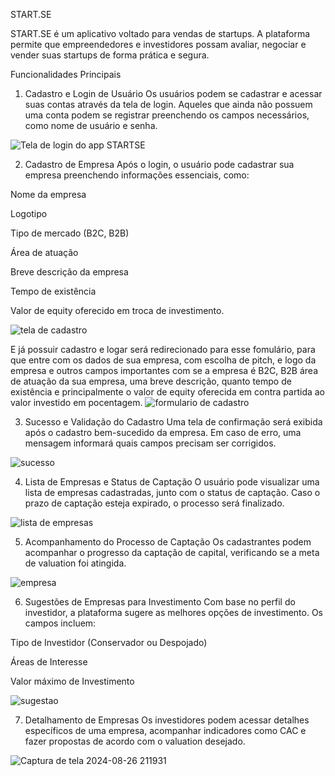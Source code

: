 START.SE

START.SE é um aplicativo voltado para vendas de startups. A plataforma permite que empreendedores e investidores possam avaliar, negociar e vender suas startups de forma prática e segura.

Funcionalidades Principais
1. Cadastro e Login de Usuário
Os usuários podem se cadastrar e acessar suas contas através da tela de login. Aqueles que ainda não possuem uma conta podem se registrar preenchendo os campos necessários, como nome de usuário e senha.

![Tela de login do app STARTSE](https://github.com/user-attachments/assets/cab2b7a1-dba6-47d7-97fb-007439beb579)

2. Cadastro de Empresa
Após o login, o usuário pode cadastrar sua empresa preenchendo informações essenciais, como:

Nome da empresa

Logotipo

Tipo de mercado (B2C, B2B)

Área de atuação

Breve descrição da empresa

Tempo de existência

Valor de equity oferecido em troca de investimento.

![tela de cadastro](https://github.com/user-attachments/assets/dc3a4b21-3a30-4915-801f-7f0ad88cec0b)

E já possuir cadastro e logar será redirecionado para esse fomulário, para que entre com os dados de sua empresa, com 
escolha de pitch, e logo da empresa e outros campos importantes com se a empresa é B2C, B2B área de atuação da sua empresa, uma breve descrição, quanto tempo de existência e principalmente o valor  de equity oferecida em contra partida 
ao valor investido em pocentagem.
![formulario de cadastro](https://github.com/user-attachments/assets/cd8508fb-b622-4267-9162-485131f8005b)

3. Sucesso e Validação do Cadastro
Uma tela de confirmação será exibida após o cadastro bem-sucedido da empresa. Em caso de erro, uma mensagem informará quais campos precisam ser corrigidos.

![sucesso](https://github.com/user-attachments/assets/8e3f440d-9c5b-4c4f-b89f-2fe49662c821)

4. Lista de Empresas e Status de Captação
O usuário pode visualizar uma lista de empresas cadastradas, junto com o status de captação. Caso o prazo de captação esteja expirado, o processo será finalizado. 

![lista de empresas](https://github.com/user-attachments/assets/25a2b8bc-9468-4332-82d4-b461a4279da1)

5. Acompanhamento do Processo de Captação
Os cadastrantes podem acompanhar o progresso da captação de capital, verificando se a meta de valuation foi atingida.

![empresa](https://github.com/user-attachments/assets/89d0c68a-5e24-4fa7-98cf-05db48685f2e)

6. Sugestões de Empresas para Investimento
Com base no perfil do investidor, a plataforma sugere as melhores opções de investimento. Os campos incluem:

Tipo de Investidor (Conservador ou Despojado)

Áreas de Interesse

Valor máximo de Investimento

![sugestao](https://github.com/user-attachments/assets/e3e61696-787f-4a68-919c-eea51aeff70d)

7. Detalhamento de Empresas
Os investidores podem acessar detalhes específicos de uma empresa, acompanhar indicadores como CAC e fazer propostas de acordo com o valuation desejado.

![Captura de tela 2024-08-26 211931](https://github.com/user-attachments/assets/2f50cb72-df05-4ab0-825f-99a586984778)
